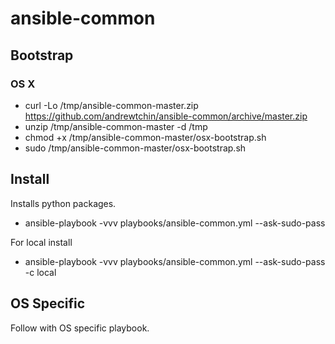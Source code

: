 # ansible-common

## Bootstrap

### OS X
* curl -Lo /tmp/ansible-common-master.zip https://github.com/andrewtchin/ansible-common/archive/master.zip
* unzip /tmp/ansible-common-master -d /tmp
* chmod +x /tmp/ansible-common-master/osx-bootstrap.sh
* sudo /tmp/ansible-common-master/osx-bootstrap.sh

## Install
Installs python packages.

* ansible-playbook -vvv playbooks/ansible-common.yml --ask-sudo-pass

For local install
* ansible-playbook -vvv playbooks/ansible-common.yml --ask-sudo-pass -c local

## OS Specific
Follow with OS specific playbook.
